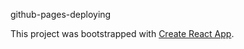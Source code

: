 github-pages-deploying


This project was bootstrapped with [Create React App](https://github.com/facebookincubator/create-react-app).
